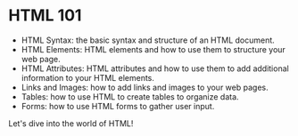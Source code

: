 # HTML 101
- HTML Syntax: the basic syntax and structure of an HTML document.
- HTML Elements: HTML elements and how to use them to structure your web page.
- HTML Attributes: HTML attributes and how to use them to add additional information to your HTML elements.
- Links and Images: how to add links and images to your web pages.
- Tables: how to use HTML to create tables to organize data.
- Forms: how to use HTML forms to gather user input.

Let's dive into the world of HTML!
